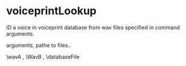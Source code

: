 # voiceprintLookup
ID a voice in voiceprint database from wav files specified in command arguments.

arguments, pathe to files..

\wavA , \WavB , \databaseFile
